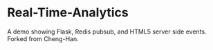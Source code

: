 Real-Time-Analytics
===================

A demo showing Flask, Redis pubsub, and HTML5 server side events.  Forked from Cheng-Han.
